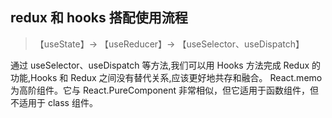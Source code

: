 ## redux 和 hooks 搭配使用流程

> 【useState】-> 【useReducer】-> 【useSelector、useDispatch】

通过 useSelector、useDispatch 等方法,我们可以用 Hooks 方法完成 Redux 的功能,Hooks 和 Redux 之间没有替代关系,应该更好地共存和融合。
React.memo 为高阶组件。它与 React.PureComponent 非常相似，但它适用于函数组件，但不适用于 class 组件。

